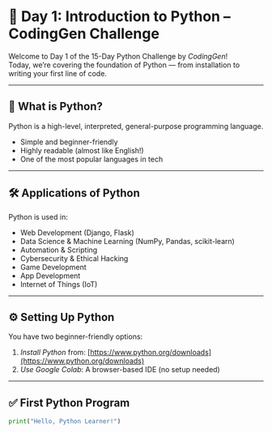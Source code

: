 # 📘 Day 1: Introduction to Python – CodingGen Challenge

Welcome to Day 1 of the 15-Day Python Challenge by *CodingGen*!  
Today, we’re covering the foundation of Python — from installation to writing your first line of code.

---

## 🐍 What is Python?

Python is a high-level, interpreted, general-purpose programming language.

- Simple and beginner-friendly
- Highly readable (almost like English!)
- One of the most popular languages in tech

---

## 🛠 Applications of Python

Python is used in:
- Web Development (Django, Flask)
- Data Science & Machine Learning (NumPy, Pandas, scikit-learn)
- Automation & Scripting
- Cybersecurity & Ethical Hacking
- Game Development
- App Development
- Internet of Things (IoT)

---

## ⚙ Setting Up Python

You have two beginner-friendly options:

1. *Install Python* from: [https://www.python.org/downloads](https://www.python.org/downloads)  
2. *Use Google Colab*: A browser-based IDE (no setup needed)

---

## ✅ First Python Program

```python
print("Hello, Python Learner!")
